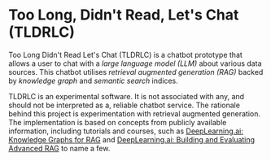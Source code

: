 # Too Long, Didn't Read, Let's Chat (TLDRLC)

Too Long Didn't Read Let's Chat (TLDRLC) is a chatbot prototype that allows a user to chat with a _large language model (LLM)_ about various data sources. This chatbot utilises _retrieval augmented generation (RAG)_ backed by _knowledge graph_ and _semantic search_ indices.

TLDRLC is an experimental software. It is not associated with any, and should not be interpreted as a, reliable chatbot service. The rationale behind this project is experimentation with retrieval augmented generation. The implementation is based on concepts from publicly available information, including tutorials and courses, such as [DeepLearning.ai: Knowledge Graphs for RAG](https://www.deeplearning.ai/short-courses/knowledge-graphs-rag/) and [DeepLearning.ai: Building and Evaluating Advanced RAG](https://www.deeplearning.ai/courses/building-evaluating-advanced-rag/) to name a few.